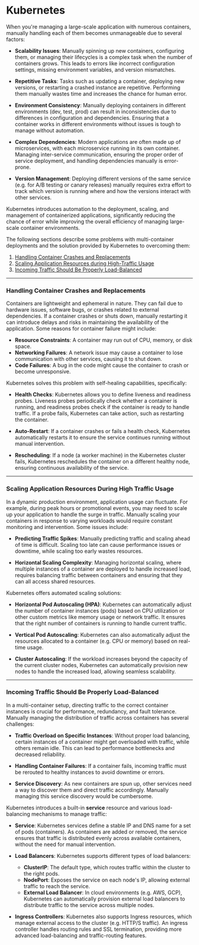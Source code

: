 # Kubernetes

When you're managing a large-scale application with numerous containers, manually handling each of them becomes
unmanageable due to several factors:

- **Scalability Issues**: Manually spinning up new containers, configuring them, or managing their lifecycles is a
  complex task when the number of containers grows. This leads to errors like incorrect configuration settings, missing
  environment variables, and version mismatches.

- **Repetitive Tasks**: Tasks such as updating a container, deploying new versions, or restarting a crashed instance are
  repetitive. Performing them manually wastes time and increases the chance for human error.

- **Environment Consistency**: Manually deploying containers in different environments (dev, test, prod) can result in
  inconsistencies due to differences in configuration and dependencies. Ensuring that a container works in different
  environments without issues is tough to manage without automation.

- **Complex Dependencies**: Modern applications are often made up of microservices, with each microservice running in
  its own container. Managing inter-service communication, ensuring the proper order of service deployment, and handling
  dependencies manually is error-prone.

- **Version Management**: Deploying different versions of the same service (e.g. for A/B testing or canary releases)
  manually requires extra effort to track which version is running where and how the versions interact with other
  services.

Kubernetes introduces automation to the deployment, scaling, and management of containerized applications, significantly
reducing the chance of error while improving the overall efficiency of managing large-scale container environments.

The following sections describe some problems with multi-container deployments and the solution provided by Kubernetes 
to overcoming them:

1. [Handling Container Crashes and Replacements](#handling-container-crashes-and-replacements)
2. [Scaling Application Resources during High-Traffic Usage](#scaling-application-resources-during-high-traffic)
3. [Incoming Traffic Should Be Properly Load-Balanced](#incoming-traffic-should-be-properly-load-balanced)

---

### Handling Container Crashes and Replacements

Containers are lightweight and ephemeral in nature. They can fail due to hardware issues, software bugs, or crashes
related to external dependencies. If a container crashes or shuts down, manually restarting it can introduce delays and
risks in maintaining the availability of the application. Some reasons for container failure might include:

- **Resource Constraints**: A container may run out of CPU, memory, or disk space.
- **Networking Failures**: A network issue may cause a container to lose communication with other services, causing it
  to shut down.
- **Code Failures**: A bug in the code might cause the container to crash or become unresponsive.

Kubernetes solves this problem with self-healing capabilities, specifically:

- **Health Checks**: Kubernetes allows you to define liveness and readiness probes. Liveness probes periodically check
  whether a container is running, and readiness probes check if the container is ready to handle traffic. If a probe
  fails, Kubernetes can take action, such as restarting the container.

- **Auto-Restart**: If a container crashes or fails a health check, Kubernetes automatically restarts it to ensure the
  service continues running without manual intervention.

- **Rescheduling**: If a node (a worker machine) in the Kubernetes cluster fails, Kubernetes reschedules the container
  on a different healthy node, ensuring continuous availability of the service.

---

### Scaling Application Resources During High Traffic Usage

In a dynamic production environment, application usage can fluctuate. For example, during peak hours or promotional
events, you may need to scale up your application to handle the surge in traffic. Manually scaling your containers in
response to varying workloads would require constant monitoring and intervention. Some issues include:

- **Predicting Traffic Spikes**: Manually predicting traffic and scaling ahead of time is difficult. Scaling too late
  can cause performance issues or downtime, while scaling too early wastes resources.

- **Horizontal Scaling Complexity**: Managing horizontal scaling, where multiple instances of a container are deployed
  to handle increased load, requires balancing traffic between containers and ensuring that they can all access shared
  resources.

Kubernetes offers automated scaling solutions:

- **Horizontal Pod Autoscaling (HPA)**: Kubernetes can automatically adjust the number of container instances (pods)
  based on CPU utilization or other custom metrics like memory usage or network traffic. It ensures that the right
  number of containers is running to handle current traffic.

- **Vertical Pod Autoscaling**: Kubernetes can also automatically adjust the resources allocated to a container (e.g.
  CPU or memory) based on real-time usage.

- **Cluster Autoscaling**: If the workload increases beyond the capacity of the current cluster nodes, Kubernetes can
  automatically provision new nodes to handle the increased load, allowing seamless scalability.

---

### Incoming Traffic Should Be Properly Load-Balanced

In a multi-container setup, directing traffic to the correct container instances is crucial for performance, redundancy,
and fault tolerance. Manually managing the distribution of traffic across containers has several challenges:

- **Traffic Overload on Specific Instances**: Without proper load balancing, certain instances of a container might get
  overloaded with traffic, while others remain idle. This can lead to performance bottlenecks and decreased reliability.

- **Handling Container Failures**: If a container fails, incoming traffic must be rerouted to healthy instances to avoid
  downtime or errors.

- **Service Discovery**: As new containers are spun up, other services need a way to discover them and direct traffic
  accordingly. Manually managing this service discovery would be cumbersome.

Kubernetes introduces a built-in **service** resource and various load-balancing mechanisms to manage traffic:

- **Service**: Kubernetes services define a stable IP and DNS name for a set of pods (containers). As containers are
  added or removed, the service ensures that traffic is distributed evenly across available containers, without the need
  for manual intervention.

- **Load Balancers**: Kubernetes supports different types of load balancers:
    - **ClusterIP**: The default type, which routes traffic within the cluster to the right pods.
    - **NodePort**: Exposes the service on each node's IP, allowing external traffic to reach the service.
    - **External Load Balancer**: In cloud environments (e.g. AWS, GCP), Kubernetes can automatically provision
      external load balancers to distribute traffic to the service across multiple nodes.

- **Ingress Controllers**: Kubernetes also supports Ingress resources, which manage external access to the cluster
  (e.g. HTTP/S traffic). An ingress controller handles routing rules and SSL termination, providing more advanced
  load-balancing and traffic-routing features.
